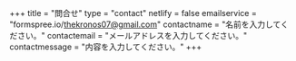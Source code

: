 +++
title = "問合せ"
type = "contact"
netlify = false
emailservice = "formspree.io/thekronos07@gmail.com"
contactname = "名前を入力してください。"
contactemail = "メールアドレスを入力してください。"
contactmessage = "内容を入力してください。"
+++
